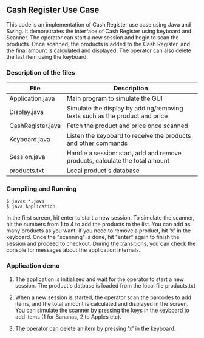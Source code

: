 ## Cash Register Use Case

This code is an implementation of Cash Register use case using Java and Swing.
It demonstrates the interface of Cash Register using keyboard and Scanner. The
operator can start a new session and begin to scan the products. Once scanned,
the products is added to the Cash Register, and the final amount is calculated
and displayed. The operator can also delete the last item using the keyboard.

### Description of the files

| File | Description |
| ----------- | ----------- |
| Application.java | Main program to simulate the GUI |
| Display.java | Simulate the display by adding/removing texts such as the product and price|
| CashRegister.java | Fetch the product and price once scanned |
| Keyboard.java | Listen the keyboard to receive the products and other commands |
| Session.java | Handle a session: start, add and remove products, calculate the total amount |
| products.txt | Local product's database |

### Compiling and Running

```
$ javac *.java
$ java Application
```

In the first screen, hit enter to start a new session. To simulate the scanner,
hit the numbers from 1 to 4 to add the products to the list. You can add as
many products as you want. if you need to remove a product, hit 'x' in the
keyboard. Once the "scanning" is done, hit "enter" again to finish the session
and proceed to checkout. During the transitions, you can check the console for
messages about the application internals.


### Application demo

1. The application is initialized and wait for the operator to start a new
   session. The product's datbase is loaded from the local file products.txt

2. When a new session is started, the operator scan the barcodes to add items,
   and the total amount is calculated and displayed in the screen. You can
   simulate the scanner by pressing the keys in the keyboard to add items (1
   for Bananas, 2 to Apples etc).

3. The operator can delete an item by pressing 'x' in the keyboard.
